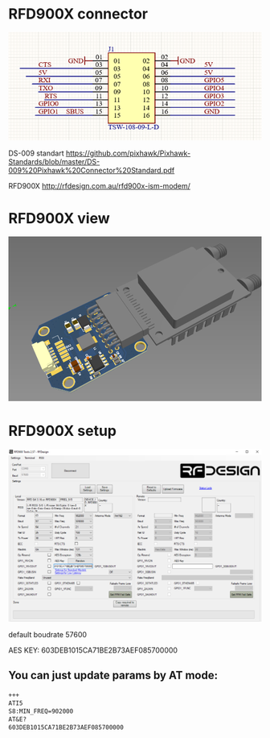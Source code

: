 # RFD900X connector

![conn](setup/conn.png?raw=true "conn RFD900X")

DS-009 standart
https://github.com/pixhawk/Pixhawk-Standards/blob/master/DS-009%20Pixhawk%20Connector%20Standard.pdf

RFD900X
http://rfdesign.com.au/rfd900x-ism-modem/
# RFD900X view

![conn](setup/screen.png?raw=true "View RFD900X")

# RFD900X setup

![setup](setup/setup.png?raw=true "setup RFD900X")

default boudrate 57600

AES KEY: 603DEB1015CA71BE2B73AEF085700000

## You can just update params by AT mode:
```
+++
ATI5
S8:MIN_FREQ=902000
AT&E?
603DEB1015CA71BE2B73AEF085700000
```
